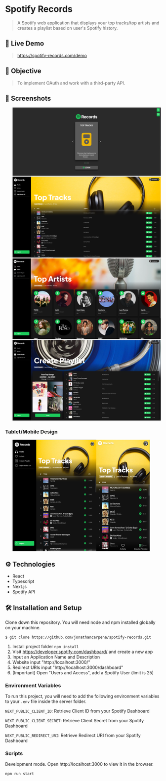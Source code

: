 # Spotify Records

> A Spotify web application that displays your top tracks/top artists and creates a playlist based on user's Spotify history.

## 🎥 Live Demo
> https://spotify-records.com/demo

## 🚀 Objective

> To implement OAuth and work with a third-party API.

## 📸 Screenshots

<ul style="display:flex flex-direction:column">
<img src="./screenshots/landing.PNG" style="max-width:100%; max-height:375px;" alt="landing"> 
<img src="./screenshots/top-tracks.PNG" style="max-width:100%; max-height:375px;" alt="topTracks">
<img src="./screenshots/top-artists.PNG" style="max-width:100%; max-height:375px;" alt="topArtists"> 
 <img src="./screenshots/create-a-playlist.PNG" style="max-width:100%; max-height:375px;" alt="createPlaylist">    
</ul>

### Tablet/Mobile Design

<ul style="display:flex">
<img src="./screenshots/tablet-top-tracks.PNG" width="271" height="361" alt="tablet-top-tracks">  
<img src="./screenshots/mobile-top-tracks.PNG" width="173" height="361" alt="mobile-top-tracks">  
</ul>

## ⚙ Technologies

-  React
-  Typescript
-  Next.js
-  Spotify API



## 🛠 Installation and Setup

Clone down this repository. You will need node and npm installed globally on
your machine.

```
$ git clone https://github.com/jonathancarpena/spotify-records.git
```

1. Install project folder `npm install`
2. Visit https://developer.spotify.com/dashboard/ and create a new app
3. Input an Application Name and Description
4. Website input "http://localhost:3000/"
5. Redirect URIs input "http://localhost:3000/dashboard"
6. (Important) Open "Users and Access", add a Spotify User (limit is 25)

### Environment Variables

To run this project, you will need to add the following environment variables to
your `.env` file inside the server folder.

`NEXT_PUBLIC_CLIENT_ID`: Retrieve Client ID from your Spotify Dashboard

`NEXT_PUBLIC_CLIENT_SECRET`: Retrieve Client Secret from your Spotify Dashboard

`NEXT_PUBLIC_REDIRECT_URI`: Retrieve Redirect URI from your Spotify Dashboard

### Scripts

Development mode. Open http://localhost:3000 to view it in the browser.

```
npm run start
```
